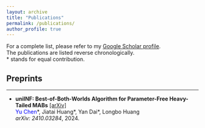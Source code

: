 ```yaml
---
layout: archive
title: "Publications"
permalink: /publications/
author_profile: true
---
```


For a complete list, please refer to my [Google Scholar profile](https://scholar.google.com/citations?user=rJ6Ipa0AAAAJ).  
The publications are listed reverse chronologically.  
\* stands for equal contribution.

<h2>Preprints</h2><hr />

- **uniINF: Best-of-Both-Worlds Algorithm for Parameter-Free Heavy-Tailed MABs** [[arXiv]](https://arxiv.org/pdf/2410.03284) 
  <br><font color = blue>Yu Chen</font>\*, Jiatai Huang\*, Yan Dai\*, Longbo Huang  
  *arXiv: 2410.03284*, 2024. 





